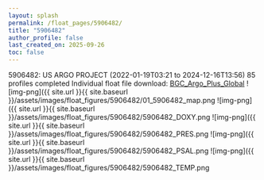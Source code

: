 ```yaml
---
layout: splash
permalink: /float_pages/5906482/
title: "5906482"
author_profile: false
last_created_on: 2025-09-26
toc: false
---
```

 
5906482: US ARGO PROJECT (2022-01-19T03:21 to 2024-12-16T13:56)
85 profiles completed
Individual float file download: [BGC_Argo_Plus_Global](https://ftp.soest.hawaii.edu/bgc_argo_plus/Individual_Floats/outliers_removed/5906482_Sprof_processed.nc)
![img-png]({{ site.url }}{{ site.baseurl }}/assets/images/float_figures/5906482/01_5906482_map.png
![img-png]({{ site.url }}{{ site.baseurl }}/assets/images/float_figures/5906482/5906482_DOXY.png
![img-png]({{ site.url }}{{ site.baseurl }}/assets/images/float_figures/5906482/5906482_PRES.png
![img-png]({{ site.url }}{{ site.baseurl }}/assets/images/float_figures/5906482/5906482_PSAL.png
![img-png]({{ site.url }}{{ site.baseurl }}/assets/images/float_figures/5906482/5906482_TEMP.png
